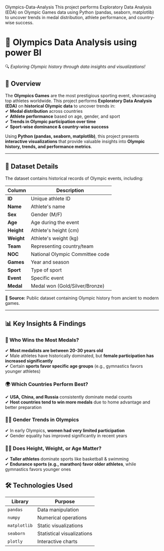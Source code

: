 Olympics-Data-Analysis
This project performs Exploratory Data Analysis (EDA) on Olympic Games data using Python (pandas, seaborn, matplotlib) to uncover trends in medal distribution, athlete performance, and country-wise success.
# 🏅 Olympics Data Analysis using power BI
🔍 *Exploring Olympic history through data insights and visualizations!*  

## 📌 Overview  
The **Olympics Games** are the most prestigious sporting event, showcasing top athletes worldwide. This project performs **Exploratory Data Analysis (EDA)** on **historical Olympic data** to uncover trends in:  
✔ **Medal distribution** across countries  
✔ **Athlete performance** based on age, gender, and sport  
✔ **Trends in Olympic participation over time**  
✔ **Sport-wise dominance & country-wise success**  

Using **Python (pandas, seaborn, matplotlib)**, this project presents **interactive visualizations** that provide valuable insights into **Olympic history, trends, and performance metrics**.  

---

## 📂 Dataset Details  
The dataset contains historical records of Olympic events, including:  

| Column  | Description |
|---------|------------|
| **ID**  | Unique athlete ID |
| **Name** | Athlete's name |
| **Sex** | Gender (M/F) |
| **Age** | Age during the event |
| **Height** | Athlete's height (cm) |
| **Weight** | Athlete's weight (kg) |
| **Team** | Representing country/team |
| **NOC** | National Olympic Committee code |
| **Games** | Year and season |
| **Sport** | Type of sport |
| **Event** | Specific event |
| **Medal** | Medal won (Gold/Silver/Bronze) |

📍 **Source:** Public dataset containing Olympic history from ancient to modern games.  

---

## 📊 Key Insights & Findings  
### 🥇 Who Wins the Most Medals?  
✔ **Most medalists are between 20-30 years old**  
✔ Male athletes have historically dominated, but **female participation has increased significantly**  
✔ Certain **sports favor specific age groups** (e.g., gymnastics favors younger athletes)  

### 🌍 Which Countries Perform Best?  
✔ **USA, China, and Russia** consistently dominate medal counts  
✔ **Host countries tend to win more medals** due to home advantage and better preparation  

### 👨‍🎤 Gender Trends in Olympics  
✔ In early Olympics, **women had very limited participation**  
✔ Gender equality has improved significantly in recent years  

### 🏊‍♂️ Does Height, Weight, or Age Matter?  
✔ **Taller athletes** dominate sports like basketball & swimming  
✔ **Endurance sports (e.g., marathon) favor older athletes**, while gymnastics favors younger ones 


## 🛠 Technologies Used  
| Library  | Purpose |
|---------|---------|
| `pandas` | Data manipulation |
| `numpy` | Numerical operations |
| `matplotlib` | Static visualizations |
| `seaborn` | Statistical visualizations |
| `plotly` | Interactive charts |

